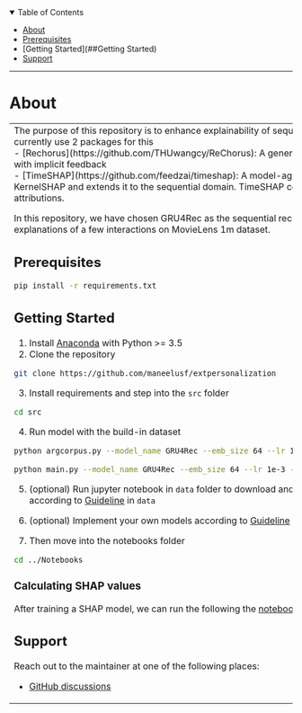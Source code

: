 <details open="open">
<summary>Table of Contents</summary>

- [About](#about)
- [Prerequisites](#getting-started)
- [Getting Started](##Getting Started)
- [Support](#support)

</details>

---

# About

<table>
<tr>
<td>
The purpose of this repository is to enhance explainability of sequential recommender models with SHAP values. We currently use 2 packages for this<br>
    - [Rechorus](https://github.com/THUwangcy/ReChorus): A general PyTorch framework for Top-K recommendation with implicit feedback<br>
    - [TimeSHAP](https://github.com/feedzai/timeshap): A model-agnostic, recurrent explainer that builds upon KernelSHAP and extends it to the sequential domain. TimeSHAP computes event/timestamp- feature-, and cell-level attributions.<br>

In this repository, we have chosen GRU4Rec as the sequential recommender system and provided a local level explanations of a few
    interactions on MovieLens 1m dataset.




## **Prerequisites**

```sh
pip install -r requirements.txt
```
    
## Getting Started
1. Install [Anaconda](https://docs.conda.io/en/latest/miniconda.html) with Python >= 3.5
2. Clone the repository
```bash
git clone https://github.com/maneelusf/extpersonalization
```
3. Install requirements and step into the `src` folder

```bash
cd src
```
4. Run model with the build-in dataset
```bash
python argcorpus.py --model_name GRU4Rec --emb_size 64 --lr 1e-3 --l2 1e-6 --dataset Grocery_and_Gourmet_Food
```
```bash
python main.py --model_name GRU4Rec --emb_size 64 --lr 1e-3 --l2 1e-6 --dataset Grocery_and_Gourmet_Food
```

5. (optional) Run jupyter notebook in `data` folder to download and build new datasets, or prepare your own datasets according to [Guideline](https://github.com/THUwangcy/ReChorus/tree/master/data/README.md) in `data`

6. (optional) Implement your own models according to [Guideline](https://github.com/THUwangcy/ReChorus/tree/master/src/README.md) in `src`

7. Then move into the notebooks folder
```bash
cd ../Notebooks
```
    
### Calculating SHAP values
After training a SHAP model, we can run the following the [notebook](https://github.com/maneelusf/extpersonalization/blob/main/notebooks/Notebook%20to%20generate%20top%20K%20recommendations.ipynb).

## Support

Reach out to the maintainer at one of the following places:
- [GitHub discussions](https://github.com/maneelusf)


